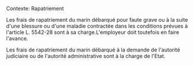Contexte: Rapatriement

Les frais de rapatriement du marin débarqué pour faute grave ou à la suite d'une blessure ou d'une maladie contractée dans les conditions prévues à l'article L. 5542-28 sont à sa charge.L'employeur doit toutefois en faire l'avance.

Les frais de rapatriement du marin débarqué à la demande de l'autorité judiciaire ou de l'autorité administrative sont à la charge de l'Etat.
